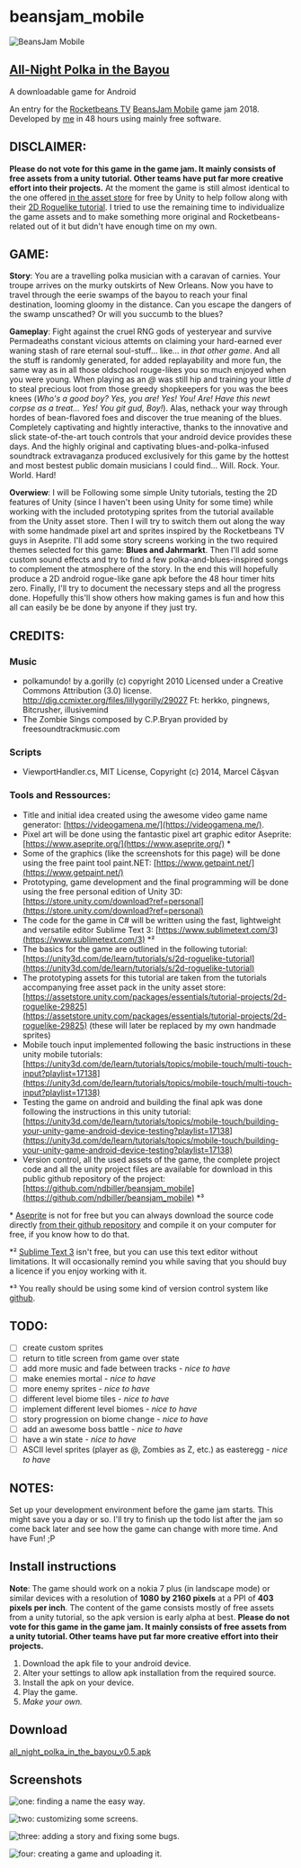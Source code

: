 # beansjam_mobile

![**BeansJam Mobile**](/img/beansjam_mobile.png "picture of the game jam page")

## [All-Night Polka in the Bayou](https://ndbiller.itch.io/all-night-polka-in-the-bayou)

A downloadable game for Android

An entry for the [Rocketbeans TV](https://www.rocketbeans.tv/) [BeansJam Mobile](https://itch.io/jam/beansjam) game jam 2018. Developed by [me](https://ndbiller.github.io/portfolio/index.html) in 48 hours using mainly free software.

## DISCLAIMER:

**Please do not vote for this game in the game jam. It mainly consists of free assets from a unity tutorial. Other teams have put far more creative effort into their projects.**
At the moment the game is still almost identical to the one offered [in the asset store](https://assetstore.unity.com/packages/essentials/tutorial-projects/2d-roguelike-29825) for free by Unity to help follow along with their [2D Roguelike tutorial](https://unity3d.com/de/learn/tutorials/s/2d-roguelike-tutorial). I tried to use the remaining time to individualize the game assets and to make something more original and Rocketbeans-related out of it but didn't have enough time on my own.

## GAME:

**Story**: You are a travelling polka musician with a caravan of carnies. Your troupe arrives on the murky outskirts of New Orleans. Now you have to travel through the eerie swamps of the bayou to reach your final destination, looming gloomy in the distance. Can you escape the dangers of the swamp unscathed? Or will you succumb to the blues?

**Gameplay**: Fight against the cruel RNG gods of yesteryear and survive Permadeaths constant vicious attemts on claiming your hard-earned ever waning stash of rare eternal soul-stuff... like... in *that other game*. And all the stuff is randomly generated, for added replayability and more fun, the same way as in all those oldschool rouge-likes you so much enjoyed  when you were young. When playing as an *@* was still hip and training your little *d* to steal precious loot from those greedy shopkeepers for you was the bees knees (*Who's a good boy? Yes, you are! Yes! You! Are! Have this newt corpse as a treat... Yes! You git gud, Boy!*). Alas, nethack your way through hordes of bean-flavored foes and discover the true meaning of the blues. Completely captivating and hightly interactive, thanks to the innovative and slick state-of-the-art touch controls that your android device provides these days. And the highly original and captivating blues-and-polka-infused soundtrack extravaganza produced exclusively for this game by the hottest and most bestest public domain musicians I could find... Will. Rock. Your. World. 
Hard!

**Overwiew**: I will be Following some simple Unity tutorials, testing the 2D features of Unity (since I haven't been using Unity for some time) while working with the included prototyping sprites from the tutorial available from the Unity asset store. Then I will try to switch them out along the way with some handmade pixel art and sprites inspired by the Rocketbeans TV guys in Aseprite. I'll add some story screens working in the two required themes selected for this game: **Blues and Jahrmarkt**. Then I'll add some custom sound effects and try to find a few polka-and-blues-inspired songs to complement the atmosphere of the story. In the end this will hopefully produce a 2D android rogue-like gane apk before the 48 hour timer hits zero. Finally, I'll try to document the necessary steps and all the progress done. Hopefully this'll show others how making games is fun and how this all can easily be be done by anyone if they just try.

## CREDITS:

### Music

- polkamundo! by a.gorilly (c) copyright 2010 Licensed under a Creative Commons Attribution (3.0) license. http://dig.ccmixter.org/files/lillygorilly/29027 Ft: herkko, pingnews, Bitcrusher, illusivemind
- The Zombie Sings composed by C.P.Bryan provided by freesoundtrackmusic.com

### Scripts

- ViewportHandler.cs, MIT License, Copyright (c) 2014, Marcel Căşvan

### Tools and Ressources:

- Title and initial idea created using the awesome video game name generator: [https://videogamena.me/](https://videogamena.me/).
- Pixel art will be done using the fantastic pixel art graphic editor Aseprite: [https://www.aseprite.org/](https://www.aseprite.org/) \*
- Some of the graphics (like the screenshots for this page) will be done using the free paint tool paint.NET: [https://www.getpaint.net/](https://www.getpaint.net/)
- Prototyping, game development and the final programming will be done using the free personal edition of Unity 3D: [https://store.unity.com/download?ref=personal](https://store.unity.com/download?ref=personal)
- The code for the game in C# will be written using the fast, lightweight and versatile editor Sublime Text 3: [https://www.sublimetext.com/3](https://www.sublimetext.com/3) \*²
- The basics for the game are outlined in the following tutorial: [https://unity3d.com/de/learn/tutorials/s/2d-roguelike-tutorial](https://unity3d.com/de/learn/tutorials/s/2d-roguelike-tutorial)
- The prototyping assets for this tutorial are taken from the tutorials accompanying free asset pack in the unity asset store: [https://assetstore.unity.com/packages/essentials/tutorial-projects/2d-roguelike-29825](https://assetstore.unity.com/packages/essentials/tutorial-projects/2d-roguelike-29825)
  (these will later be replaced by my own handmade sprites)
- Mobile touch input implemented following the basic instructions in these unity mobile tutorials: [https://unity3d.com/de/learn/tutorials/topics/mobile-touch/multi-touch-input?playlist=17138](https://unity3d.com/de/learn/tutorials/topics/mobile-touch/multi-touch-input?playlist=17138)
- Testing the game on android and building the final apk was done following the instructions in this unity tutorial: [https://unity3d.com/de/learn/tutorials/topics/mobile-touch/building-your-unity-game-android-device-testing?playlist=17138](https://unity3d.com/de/learn/tutorials/topics/mobile-touch/building-your-unity-game-android-device-testing?playlist=17138)
- Version control, all the used assets of the game, the complete project code and all the unity project files are available for download in this public github repository of the project: [https://github.com/ndbiller/beansjam_mobile](https://github.com/ndbiller/beansjam_mobile) \*³

\* [Aseprite](https://www.aseprite.org/) is not for free but you can always download the source code directly [from their github repository](https://github.com/aseprite/aseprite/) and compile it on your computer for free, if you know how to do that.

\*² [Sublime Text 3](https://www.sublimetext.com/3) isn't free, but you can use this text editor without limitations. It will occasionally remind you while saving that you should buy a licence if you enjoy working with it.

\*³ You really should be using some kind of version control system like [github](https://github.com/).

## TODO:

- [ ] create custom sprites
- [ ] return to title screen from game over state
- [ ] add more music and fade between tracks - *nice to have*
- [ ] make enemies mortal - *nice to have*
- [ ] more enemy sprites - *nice to have*
- [ ] different level biome tiles - *nice to have*
- [ ] implement different level biomes - *nice to have*
- [ ] story progression on biome change - *nice to have*​
- [ ] add an awesome boss battle - *nice to have*​
- [ ] have a win state - *nice to have*​
- [ ] ASCII level sprites (player as @, Zombies as Z, etc.) as easteregg - *nice to have*

## NOTES:

Set up your development environment before the game jam starts. This might save you a day or so. I'll try to finish up the todo list after the jam so come back later and see how the game can change with more time. And have Fun! ;P

## Install instructions

**Note**: The game should work on a nokia 7 plus (in landscape mode) or similar devices with a resolution of **1080 by 2160 pixels** at a PPI of **403 pixels per inch**. The content of the game consists mostly of free assets from a unity tutorial, so the apk version is early alpha at best.
**Please do not vote for this game in the game jam. It mainly consists of free assets from a unity tutorial. Other teams have put far more creative effort into their projects.**

1. Download the apk file to your android device.
2. Alter your settings to allow apk installation from the required source.
3. Install the apk on your device.
4. Play the game.
5. *Make your own.*

## Download

[all_night_polka_in_the_bayou_v0.5.apk](Build/all_night_polka_in_the_bayou_v0.5.apk)

## Screenshots

![**one**: finding a name the easy way.](img/namefinding.png "screenshot of the video game name generator used to come up with the game title randomly")

![**two**: customizing some screens.](img/title_mobile.png "screenshot of the title")

![**three**: adding a story and fixing some bugs.](img/intro.png "screenshot of the story and intro screen")

![**four**: creating a game and uploading it.](img/game_mobile.png "screenshot of the uploaded game")
